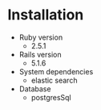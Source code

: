 # Installation

* Ruby version  
    * 2.5.1
* Rails version 
    * 5.1.6    
* System dependencies
    * elastic search
* Database
    * postgresSql

